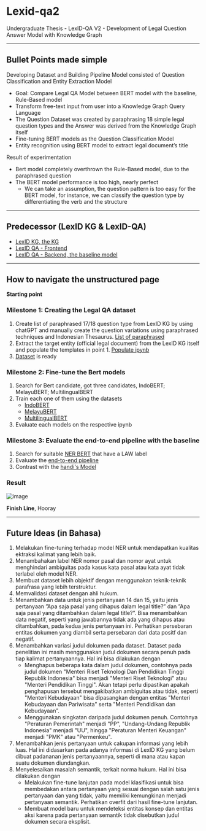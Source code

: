 # Lexid-qa2
Undergraduate Thesis - LexID-QA V2 - Development of Legal Question Answer Model with Knowledge Graph

---

## Bullet Points made simple
Developing Dataset and Building Pipeline Model consisted of Question Classification and Entity Extraction Model
- Goal: Compare Legal QA Model between BERT model with the baseline, Rule-Based model
- Transform free-text input from user into a Knowledge Graph Query Language
- The Question Dataset was created by paraphrasing 18 simple legal question types and the Answer was derived from the Knowledge Graph itself
- Fine-tuning BERT models as the Question Classification Model
- Entity recognition using BERT model to extract legal document’s title

Result of experimentation
- Bert model completely overthrown the Rule-Based model, due to the paraphrased question
- The BERT model performance is too high, nearly perfect
  - We can take an assumption, the question pattern is too easy for the BERT model, for instance, we can classify the question type by differentiating the verb and the structure

---

## Predecessor (LexID KG & LexID-QA)

- [LexID KG, the KG](https://github.com/ninggar17/Lexid)
- [LexID QA - Frontend](https://github.com/handi91/lexid-fe)
- [LexID QA - Backend, the baseline model](https://github.com/handi91/Lexid-be)

---

## How to navigate the unstructured page

**Starting point**
### Milestone 1: Creating the Legal QA dataset
1. Create list of paraphrased 17/18 question type from LexID KG by using chatGPT and manually create the question variations using paraphrased techniques and Indonesian Thesaurus. [List of paraphrased](https://github.com/rafifpriyo/Lexid-qa2/blob/master/Natural%20Language%20Questions.docx)
2. Extract the target entity (official legal document) from the LexID KG itself and populate the templates in point 1. [Populate ipynb](https://github.com/rafifpriyo/Lexid-qa2/blob/master/Question%20Generation%20Tesaurus%20(1).ipynb)
3. [Dataset](https://drive.google.com/drive/folders/17BEUs3lU95h9oqm45GdT-_J5uvBkTHi7?usp=drive_link) is ready

### Milestone 2: Fine-tune the Bert models
1. Search for Bert candidate, got three candidates, IndoBERT; MelayuBERT; MultilingualBERT
2. Train each one of them using the datasets
    - [IndoBERT](https://github.com/rafifpriyo/Lexid-qa2/blob/master/LexID%20QA2%20indoBERT%20Classification.ipynb)
    - [MelayuBERT](https://github.com/rafifpriyo/Lexid-qa2/blob/master/LexID%20QA2%20MelayuBERT%20Classification.ipynb)
    - [MultilingualBERT](https://github.com/rafifpriyo/Lexid-qa2/blob/master/LexID%20QA2%20multilingualBERT%20Classification.ipynb)
3. Evaluate each models on the respective ipynb

### Milestone 3: Evaluate the end-to-end pipeline with the baseline
1. Search for suitable [NER BERT](https://huggingface.co/kiipliwooke/KIPBERT) that have a LAW label
2. Evaluate the [end-to-end pipeline](https://github.com/rafifpriyo/Lexid-qa2/blob/master/LexID%20QA2%20App.ipynb)
3. Contrast with the [handi's Model](https://github.com/rafifpriyo/Lexid-qa2/blob/master/Handi_s%20LexID%20QA%20-%20Evaluation.ipynb)

### Result
![image](https://github.com/user-attachments/assets/3837370c-a003-4c36-a76f-34f0a0d2fadf)

**Finish Line**, Hooray

---

## Future Ideas (in Bahasa)

1. Melakukan fine-tuning terhadap model NER untuk mendapatkan kualitas ektraksi kalimat yang lebih baik.
2. Menambahakan label NER nomor pasal dan nomor ayat untuk menghindari ambiguitas pada kasus kata pasal atau kata ayat tidak terlabel oleh model NER.
3. Membuat dataset lebih objektif dengan menggunakan teknik-teknik parafrasa yang lebih terstruktur.
4. Memvalidasi dataset dengan ahli hukum.
5. Menambahkan data untuk jenis pertanyaan 14 dan 15, yaitu jenis pertanyaan ”Apa saja pasal yang dihapus dalam legal title?” dan ”Apa saja pasal yang ditambahkan dalam legal title?”. Bisa menambahkan data negatif, seperti yang jawabannya tidak ada yang dihapus atau ditambahkan, pada kedua jenis pertanyaan ini. Perhatikan persebaran entitas dokumen yang diambil serta persebaran dari data positf dan negatif.
6. Menambahkan variasi judul dokumen pada dataset. Dataset pada penelitian ini masih menggunakan judul dokumen secara penuh pada tiap kalimat pertanyaannya. Hal ini bisa dilakukan dengan
    - Menghapus beberapa kata dalam judul dokumen, contohnya pada judul dokumen "Menteri Riset Teknologi Dan Pendidikan Tinggi Republik Indonesia" bisa menjadi "Menteri Riset Teknologi" atau "Menteri Pendidikan Tinggi". Akan tetapi perlu dipastikan apakah penghapusan tersebut mengakibatkan ambiguitas atau tidak, seperti "Menteri Kebudayaan" bisa dipasangkan dengan entitas "Menteri Kebudayaan dan Pariwisata" serta "Menteri Pendidikan dan Kebudayaan”.
    - Menggunakan singkatan daripada judul dokumen penuh. Contohnya "Peraturan Pemerintah" menjadi "PP", "Undang-Undang Republik Indonesia" menjadi "UU", hingga "Peraturan Menteri Keuangan" menjadi "PMK" atau "Permenkeu".
7. Menambahkan jenis pertanyaan untuk cakupan informasi yang lebih luas. Hal ini didasarkan pada adanya informasi di LexID KG yang belum dibuat padananan jenis
pertanyaannya, seperti di mana atau kapan suatu dokumen diundangkan.
8. Menyelesaikan masalah semantik, terkait norma hukum. Hal ini bisa dilakukan dengan
    - Melakukan fine-tune lanjutan pada model klasifikasi untuk bisa membedakan antara pertanyaan yang sesuai dengan salah satu jenis pertanyaan dan yang tidak, yaitu memiliki kemungkinan menjadi pertanyaan semantik. Perhatikan overfit dari hasil fine-tune lanjutan.
    - Membuat model baru untuk mendeteksi entitas konsep dan entitas aksi karena pada pertanyaan semantik tidak disebutkan judul dokumen secara eksplisit.
